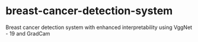 # breast-cancer-detection-system
Breast cancer detection system with enhanced interpretability using VggNet - 19 and GradCam 

